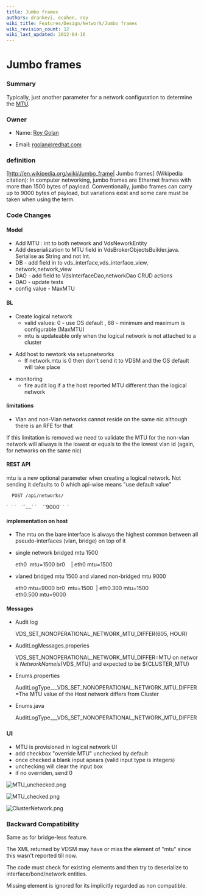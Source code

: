 ```yaml
---
title: Jumbo frames
authors: drankevi, ecohen, roy
wiki_title: Features/Design/Network/Jumbo frames
wiki_revision_count: 12
wiki_last_updated: 2012-04-16
---
```


# Jumbo frames

### Summary

Typically, just another parameter for a network configuration to determine the [MTU](http://en.wikipedia.org/wiki/Maximum_transmission_unit).

### Owner

*   Name: [ Roy Golan](User:MyUser)

<!-- -->

*   Email: rgolan@redhat.com

### definition

[<http://en.wikipedia.org/wiki/Jumbo_frame>| Jumbo frames] (Wikipedia citation): In computer networking, jumbo frames are Ethernet frames with more than 1500 bytes of payload. Conventionally, jumbo frames can carry up to 9000 bytes of payload, but variations exist and some care must be taken when using the term.

### Code Changes

#### Model

*   Add MTU : int to both network and VdsNeworkEntity
*   Add deserialization to MTU field in VdsBrokerObjectsBuilder.java. Serialise as String and not Int.
*   DB - add field in to vds_interface,vds_interface_view, network,network_view
*   DAO - add field to VdsInterfaceDao,networkDao CRUD actions
*   DAO - update tests
*   config value - MaxMTU

#### BL

*   Create logical network
    -   valid values: 0 - use OS default , 68 - minimum and maximum is configurable (MaxMTU)
    -   mtu is updateable only when the logical network is not attached to a cluster

<!-- -->

*   Add host to newtork via setupnetworks
    -   If network.mtu is 0 then don't send it to VDSM and the OS default will take place

<!-- -->

*   monitoring
    -   fire audit log if a the host reported MTU different than the logical network

#### limitations

*   Vlan and non-Vlan networks cannot reside on the same nic although there is an RFE for that

If this limitation is removed we need to validate the MTU for the non-vlan network will allways is the lowest or equals to the the lowest vlan id (again, for networks on the same nic)

#### REST API

mtu is a new optional parameter when creating a logical network. Not sending it defaults to 0 which api-wise means "use default value"

      POST /api/networks/
<action>
`  `<network>
`    `<name>`....`</name>
`    `<mtu>`9000`</mtu>
`  `</network>
</action>

#### implementation on host

*   The mtu on the bare interface is always the highest common between all pseudo-interfaces (vlan, bridge) on top of it
*   single network bridged mtu 1500

      eth0  mtu=1500
      br0  
       |
      eth0 mtu=1500

*   vlaned bridged mtu 1500 and vlaned non-bridged mtu 9000

      eth0 mtu=9000
      br0  mtu=1500
       |
      eth0.300 mtu=1500  
      eth0.500 mtu=9000

#### Messages

*   Audit log

      VDS_SET_NONOPERATIONAL_NETWORK_MTU_DIFFER(605, HOUR)

*   AuditLogMessages.properies

      VDS_SET_NONOPERATIONAL_NETWORK_MTU_DIFFER=MTU on network ${NetworkName} is ${VDS_MTU} and expected to be ${CLUSTER_MTU}

*   Enums.properties

      AuditLogType___VDS_SET_NONOPERATIONAL_NETWORK_MTU_DIFFER=The MTU value of the Host network differs from Cluster

*   Enums.java

      AuditLogType___VDS_SET_NONOPERATIONAL_NETWORK_MTU_DIFFER

### UI

*   MTU is provisioned in logical network UI
*   add checkbox "override MTU" unchecked by default
*   once checked a blank input apears (valid input type is integers)
*   unchecking will clear the input box
*   if no overriden, send 0

![](MTU_unchecked.png "MTU_unchecked.png")

![](MTU_checked.png "MTU_checked.png")

![](ClusterNetwork.png "ClusterNetwork.png")

### Backward Compatibility

Same as for bridge-less feature.

The XML returned by VDSM may have or miss the element of "mtu" since this wasn't reported till now.

The code must check for existing elements and then try to deserialize to interface/bond/network entities.

Missing element is ignored for its implicitly regarded as non compatible.
